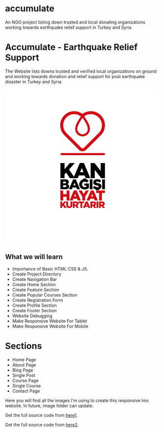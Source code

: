 # accumulate
An NGO project listing down trusted and local donating organizations working towards earthquake relief support in Turkey and Syria

# Accumulate - Earthquake Relief Support

The Website lists downs trusted and verified local organizations on ground and working towards donation and relief support for post earthquake disaster in Turkey and Syria

[![how to make responsive website using html](images/dms/8.jpg)](https://accumuluate.netlify.app/)

## What we will learn
- Importance of Basic HTML CSS & JS.
- Create Project Directory
- Create Navigation Bar
- Create Home Section
- Create Feature Section
- Create Popular Courses Section
- Create Registration Form
- Create Profile Section
- Create Footer Section
- Website Debugging
- Make Responsive Website For Tablet
- Make Responsive Website For Mobile

# Sections
- Home Page
- About Page
- Blog Page
- Single Post
- Course Page
- Single Course
- Contact Page

Here you will find all the images I'm using to create this responsive lms website. In future, image folder can update.

Get the full source code from [here1](https://www.buymeacoffee.com/tech2etc/e/42638).

Get the full source code from [here2](https://ko-fi.com/s/9c53d5b08b).
